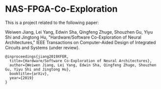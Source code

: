 # NAS-FPGA-Co-Exploration

This is a project related to the following paper:

Weiwen Jiang, Lei Yang, Edwin Sha, Qingfeng Zhuge, Shouzhen Gu, Yiyu Shi and Jingtong Hu, "Hardware/Software Co-Exploration of Neural Architectures," IEEE Transactions on Computer-Aided Design of Integrated Circuits and Systems (under review).

```
@inproceedings{jiang2019XFER,  
  title={Hardware/Software Co-Exploration of Neural Architectures},  
  author={Weiwen Jiang, Lei Yang, Edwin Sha, Qingfeng Zhuge, Shouzhen Gu, Yiyu Shi and Jingtong Hu},  
  booktitle={arXiv},  
  year={2019}
}
```
